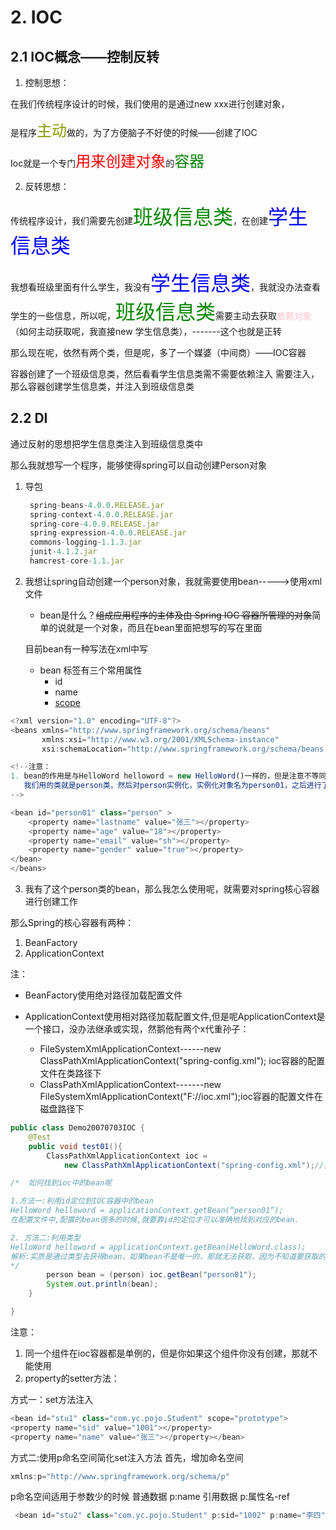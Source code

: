 <!--
 * @Author: 孙浩然
 * @Date: 2020-07-08 14:02:49
 * @LastEditors: 孙浩然
 * @LastEditTime: 2020-10-12 16:13:13
 * @FilePath: \2.Study\12.Spring\2-IOC.md
 * @博客地址: 个人博客，如果各位客官觉得不错，请点个赞，谢谢。[地址](https://codefool0307.github.io/JavaScholar/#/)
--> 
# 2. IOC

## 2.1 IOC概念——控制反转

1. 控制思想：

在我们传统程序设计的时候，我们使用的是通过new xxx进行创建对象，

是程序<font color="#890" size='5'>主动</font>做的，为了方便脑子不好使的时候——创建了IOC

Ioc就是一个专门<font color="red" size="5">用来创建对象</font>的<font color="green" size="5">容器</font>

2. 反转思想：

传统程序设计，我们需要先创建<font color="#0987" size="6">班级信息类</font>，在创建<font color="blue" size="6">学生信息类</font>

我想看班级里面有什么学生，我没有<font color="blue" size="6">学生信息类</font>，我就没办法查看学生的一些信息，所以呢，<font color="#0987" size="6">班级信息类</font>需要主动去获取<font color="pink">依赖对象</font>（如何主动获取呢，我直接new 学生信息类），-------这个也就是正转

那么现在呢，依然有两个类，但是呢，多了一个媒婆（中间商）——IOC容器

容器创建了一个班级信息类，然后看看学生信息类需不需要依赖注入
需要注入，那么容器创建学生信息类，并注入到班级信息类

## 2.2 DI

通过反射的思想把学生信息类注入到班级信息类中

那么我就想写一个程序，能够使得spring可以自动创建Person对象

1. 导包
   ```js
    spring-beans-4.0.0.RELEASE.jar
    spring-context-4.0.0.RELEASE.jar
    spring-core-4.0.0.RELEASE.jar
    spring-expression-4.0.0.RELEASE.jar
    commons-logging-1.1.3.jar
    junit-4.1.2.jar
    hamcrest-core-1.1.jar
   ```

2. 我想让spring自动创建一个person对象，我就需要使用bean----->使用xml文件
   * bean是什么？~~组成应用程序的主体及由 Spring IOC 容器所管理的对象~~简单的说就是一个对象，而且在bean里面把想写的写在里面
   
   目前bean有一种写法在xml中写

   * bean 标签有三个常用属性
     * id
     * name
     * [scope](https://www.cnblogs.com/yoci/p/10642553.html)

```js
<?xml version="1.0" encoding="UTF-8"?>
<beans xmlns="http://www.springframework.org/schema/beans"
       xmlns:xsi="http://www.w3.org/2001/XMLSchema-instance"
       xsi:schemaLocation="http://www.springframework.org/schema/beans http://www.springframework.org/schema/beans/spring-beans.xsd">

<!--注意：
1. bean的作用是与HelloWord helloword = new HelloWord()一样的，但是注意不等同于new 对象，因为他是用了反射的思维在里面
   我们用的类就是person类，然后对person实例化，实例化对象名为person01，之后进行了setName()方法去设置属性的值
-->

<bean id="person01" class="person" >
	<property name="lastname" value="张三"></property>
	<property name="age" value="18"></property>
	<property name="email" value="sh"></property>
	<property name="gender" value="true"></property>
</bean>
</beans>
```

3. 我有了这个person类的bean，那么我怎么使用呢，就需要对spring核心容器进行创建工作

那么Spring的核心容器有两种：

1. BeanFactory
2. ApplicationContext

注：
   * BeanFactory使用绝对路径加载配置文件

   * ApplicationContext使用相对路径加载配置文件,但是呢ApplicationContext是一个接口，没办法继承或实现，然鹅他有两个x代重孙子：
  
     * FileSystemXmlApplicationContext------new ClassPathXmlApplicationContext("spring-config.xml");  ioc容器的配置文件在类路径下
     * ClassPathXmlApplicationContext-------new FileSystemXmlApplicationContext("F://ioc.xml");ioc容器的配置文件在磁盘路径下


```java
public class Demo20070703IOC {
	@Test
	public void test01(){
		ClassPathXmlApplicationContext ioc =
			new ClassPathXmlApplicationContext("spring-config.xml");//我们找到了xml 文件，如何找到ioc中的bean呢？

/*  如何找到ioc中的bean呢

1.方法一:利用id定位到IOC容器中的bean
HelloWord helloword = applicationContext.getBean(“person01”);
在配置文件中,配置的bean很多的时候,就要靠id的定位才可以准确地找到对应的bean. 

2. 方法二:利用类型
HelloWord helloword = applicationContext.getBean(HelloWord.class);
解析:实质是通过类型去获得bean，如果bean不是唯一的，那就无法获取，因为不知道要获取的是哪一个。HelloWord.class  
*/
		person bean = (person) ioc.getBean("person01");
		System.out.println(bean);
	}

}
```

注意：

1. 同一个组件在ioc容器都是单例的，但是你如果这个组件你没有创建，那就不能使用
2. property的setter方法：
   
方式一：set方法注入

```js
<bean id="stu1" class="com.yc.pojo.Student" scope="prototype">
<property name="sid" value="1001"></property>
<property name="name" value="张三"></property></bean>
```

方式二:使用p命名空间简化set注入方法
首先，增加命名空间
```js
xmlns:p="http://www.springframework.org/schema/p"
```
p命名空间适用于参数少的时候 普通数据 p:name 引用数据 p:属性名-ref

```js
 <bean id="stu2" class="com.yc.pojo.Student" p:sid="1002" p:name="李四" ></bean>
```





